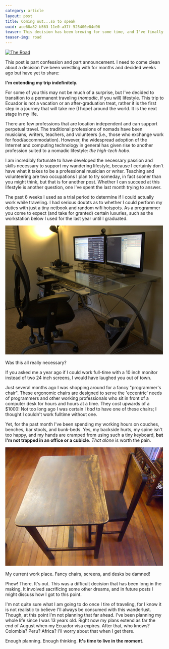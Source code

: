 ```yaml
---
category: article
layout: post
title: Coming out...so to speak
uuid: ace68a82-b563-11e0-a37f-525400e84d96
teaser: This decision has been brewing for some time, and I've finally gotten around to making it official through this post.   
teaser-img: road
---
```


<a href="http://www.flickr.com/photos/stuckincustoms/4076310756/" title="The Road by Stuck in Customs, on Flickr"><img src="http://farm3.static.flickr.com/2744/4076310756_e35702feec.jpg" width="500" alt="The Road"></a>

This post is part confession and part announcement. I need to come clean about a decision I've been wrestling with for months and decided weeks ago but have yet to share:

**I'm extending my trip indefinitely.**

For some of you this may not be much of a surprise, but I've decided to transition to a permanent traveling (*nomadic*, if you will) lifestyle. This trip to Ecuador is not a vacation or an after-graduation treat, rather it is the first step in a journey that will take me (I hope) around the world. It is the next stage in my life.

There are few professions that are location independent and can support perpetual travel. The traditional professions of nomads have been musicians, writers, teachers, and volunteers (i.e., those who exchange work for food/accommodation). However, the widespread adoption of the Internet and computing technology in general has given rise to another profession suited to a nomadic lifestyle: *the high-tech hobo*. 

I am incredibly fortunate to have developed the necessary passion and skills necessary to support my wandering lifestyle, because I certainly don't have what it takes to be a professional musician or writer. Teaching and volunteering are two occupations I plan to try someday, in fact sooner than you might think, but that is for another post. Whether I can succeed at this lifestyle is another question, one I've spent the last month trying to answer.

The past 6 weeks I used as a trial period to determine if I could actually work while traveling. I had serious doubts as to whether I could perform my duties with just a tiny netbook and random wifi hotspots. As a programmer you come to expect (and take for granted) certain luxuries, such as the workstation below I used for the last year until I graduated.

<div class="caption">
<img alt="My old glass desk with two 24 inch computer monitors" src="/uploads/2011/07/desk-500.jpg" />
<p>Was this all really necessary?</p>
</div>

If you asked me a year ago if I could work full-time with a 10 inch monitor instead of two 24 inch screens, I would have laughed you out of town.

Just several months ago I was shopping around for a fancy "programmer's chair". These ergonomic chairs are designed to serve the 'eccentric' needs of programmers and other working professionals who sit in front of a computer desk for hours and hours at a time. They cost upwards of a $1000! Not too long ago I was certain I *had* to have one of these chairs; I thought I couldn't work fulltime without one.

Yet, for the past month I've been spending my working hours on couches, benches, bar stools, and bunk-beds. Yes, my backside hurts, my spine isn't too happy, and my hands are cramped from using such a tiny keyboard, **but I'm not trapped in an office or a cubicle**. *That alone* is worth the pain.

<div class="caption">
<img alt="A small plain wooden chair and desk" src="/uploads/2011/07/wood-desk-500.jpg" />
<p>My current work place. Fancy chairs, screens, and desks be damned!</p>
</div>

Phew! There. It's out. This was a difficult decision that has been long in the making. It involved sacrificing some other dreams, and in future posts I might discuss how I got to this point.

I'm not quite sure what I am going to do once I tire of traveling, for I know it is not realistic to believe I'll always be consumed with this wanderlust. Though, at this point I'm not planning that far ahead. I've been planning my whole life since I was 13 years old. Right now my plans extend as far the end of August when my Ecuador visa expires. After that, who knows? Colombia? Peru? Africa? I'll worry about that when I get there.

Enough planning. Enough thinking. **It's time to live in the moment.**

